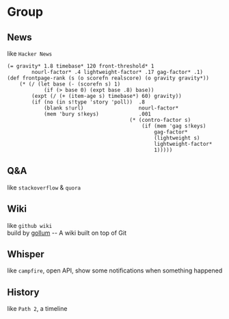 # Group

## News
like `Hacker News `  

    (= gravity* 1.8 timebase* 120 front-threshold* 1
            nourl-factor* .4 lightweight-factor* .17 gag-factor* .1)
    (def frontpage-rank (s (o scorefn realscore) (o gravity gravity*))
        (* (/ (let base (- (scorefn s) 1)
                (if (> base 0) (expt base .8) base))
            (expt (/ (+ (item-age s) timebase*) 60) gravity))
            (if (no (in s!type 'story 'poll))  .8
                (blank s!url)                  nourl-factor*
                (mem 'bury s!keys)             .001
                                            (* (contro-factor s)
                                                (if (mem 'gag s!keys)
                                                    gag-factor*
                                                    (lightweight s)
                                                    lightweight-factor*
                                                    1)))))

## Q&A
like `stackoverflow` & `quora`

## Wiki
like `github wiki`  
build by [gollum][1] -- A wiki built on top of Git

##  Whisper
like `campfire`, open API, show some notifications when something happened

## History
like `Path 2`, a timeline

[1]: https://github.com/github/gollum